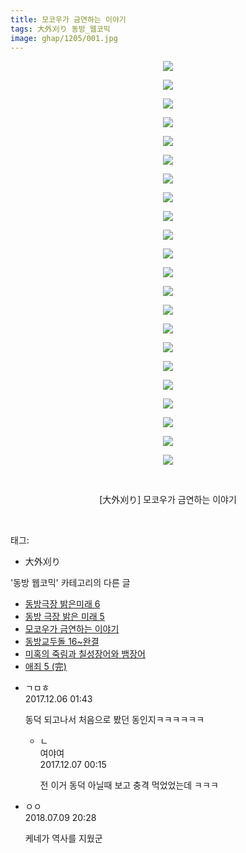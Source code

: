 ```yaml
---
title: 모코우가 금연하는 이야기
tags: 大外刈り 동방_웹코믹
image: ghap/1205/001.jpg
---
```

<div class="article">
<p style="text-align: center; clear: none; float: none;"><img src="{{ site.nasurl }}/ghap/1205/001.jpg"/></p>
<p style="text-align: center; clear: none; float: none;"><img src="{{ site.nasurl }}/ghap/1205/002.jpg"/></p>
<p style="text-align: center; clear: none; float: none;"><img src="{{ site.nasurl }}/ghap/1205/003.jpg"/></p>
<p style="text-align: center; clear: none; float: none;"><img src="{{ site.nasurl }}/ghap/1205/004.jpg"/></p>
<p style="text-align: center; clear: none; float: none;"><img src="{{ site.nasurl }}/ghap/1205/005.jpg"/></p>
<p style="text-align: center; clear: none; float: none;"><img src="{{ site.nasurl }}/ghap/1205/006.jpg"/></p>
<p style="text-align: center; clear: none; float: none;"><img src="{{ site.nasurl }}/ghap/1205/007.jpg"/></p>
<p style="text-align: center; clear: none; float: none;"><img src="{{ site.nasurl }}/ghap/1205/008.jpg"/></p>
<p style="text-align: center; clear: none; float: none;"><img src="{{ site.nasurl }}/ghap/1205/009.jpg"/></p>
<p style="text-align: center; clear: none; float: none;"><img src="{{ site.nasurl }}/ghap/1205/010.jpg"/></p>
<p style="text-align: center; clear: none; float: none;"><img src="{{ site.nasurl }}/ghap/1205/011.jpg"/></p>
<p style="text-align: center; clear: none; float: none;"><img src="{{ site.nasurl }}/ghap/1205/012.jpg"/></p>
<p style="text-align: center; clear: none; float: none;"><img src="{{ site.nasurl }}/ghap/1205/013.jpg"/></p>
<p style="text-align: center; clear: none; float: none;"><img src="{{ site.nasurl }}/ghap/1205/014.jpg"/></p>
<p style="text-align: center; clear: none; float: none;"><img src="{{ site.nasurl }}/ghap/1205/015.jpg"/></p>
<p style="text-align: center; clear: none; float: none;"><img src="{{ site.nasurl }}/ghap/1205/016.jpg"/></p>
<p style="text-align: center; clear: none; float: none;"><img src="{{ site.nasurl }}/ghap/1205/017.jpg"/></p>
<p style="text-align: center; clear: none; float: none;"><img src="{{ site.nasurl }}/ghap/1205/018.jpg"/></p>
<p style="text-align: center; clear: none; float: none;"><img src="{{ site.nasurl }}/ghap/1205/019.jpg"/></p>
<p style="text-align: center; clear: none; float: none;"><img src="{{ site.nasurl }}/ghap/1205/020.jpg"/></p>
<p style="text-align: center; clear: none; float: none;"><img src="{{ site.nasurl }}/ghap/1205/021.jpg"/></p>
<p style="text-align: center; clear: none; float: none;"><img src="{{ site.nasurl }}/ghap/1205/022.jpg"/></p>
<p style="text-align: center; clear: none; float: none;"><br/></p>
<p style="text-align: center; clear: none; float: none;">[大外刈り] 모코우가 금연하는 이야기</p>
<p><br/></p>
</div><div class="tagTrail">
<p>태그: </p>
<ul>
<li>大外刈り</li>
</ul>
</div><div class="another">
<p>'동방 웹코믹' 카테고리의 다른 글</p>
<ul>
<li><a href="/2016-07-30-ghap_1246">동방극장 밝은미래 6</a></li>
<li><a href="/2016-07-30-ghap_1233">동방 극장 밝은 미래 5</a></li>
<li><a href="/2016-07-29-ghap_1205">모코우가 금연하는 이야기</a></li>
<li><a href="/2016-07-29-ghap_1204">동방교두돌 16~완결</a></li>
<li><a href="/2016-07-28-ghap_1191">미혹의 죽림과 칠성장어와 뱀장어</a></li>
<li><a href="/2016-07-28-ghap_1185">애죄 5 (完)</a></li>
</ul>
</div><div class="cb_module cb_fluid">
<div class="cb_wrt cb_profile">
<div class="comment">
<ul>
<li class="cb_thumb_off" id="comment15145723">
<div class="cb_comment_area">
<div class="cb_info_area">
<div class="cb_section">
<span class="cb_nick_name">ㄱㅁㅎ</span>
</div>
<div class="cb_section">
<span class="cb_date">2017.12.06 01:43 </span>
</div>
</div>
<div class="cb_dsc_comment">
<p class="cb_dsc">
											동덕 되고나서 처음으로 봤던 동인지ㅋㅋㅋㅋㅋㅋ
										</p>
</div>
<ul>
<li class="cb_thumb_off" id="comment15146455">
<span class="cb_bu_subnode">ㄴ</span>
<div class="cb_comment_area">
<div class="cb_info_area">
<div class="cb_section">
<span class="cb_nick_name">여야여</span>
</div>
<div class="cb_section">
<span class="cb_date">2017.12.07 00:15 </span>
</div>
</div>
<div class="cb_dsc_comment">
<p class="cb_dsc">
																전 이거 동덕 아닐때 보고 충격 먹었었는데 ㅋㅋㅋ
															</p>
</div>
</div>
</li>
</ul>
</div></li>
<li class="cb_thumb_off" id="comment15282840">
<div class="cb_comment_area">
<div class="cb_info_area">
<div class="cb_section">
<span class="cb_nick_name">ㅇㅇ</span>
</div>
<div class="cb_section">
<span class="cb_date">2018.07.09 20:28 </span>
</div>
</div>
<div class="cb_dsc_comment">
<p class="cb_dsc">
											케네가 역사를 지웠군
										</p>
</div>
</div></li>
</ul>
</div>
</div><!-- commentList close -->
</div>